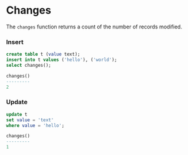 # Changes

The `changes` function returns a count of the number of records modified.

### Insert

```sql
create table t (value text);
insert into t values ('hello'), ('world');
select changes();

changes()
---------
2
```

### Update
```sql
update t
set value = 'text'
where value = 'hello';

changes()
---------
1
```
